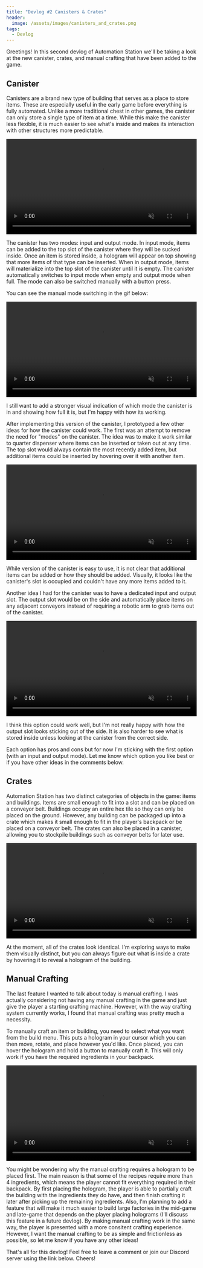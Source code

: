 ```yaml
---
title: "Devlog #2 Canisters & Crates"
header: 
  image: /assets/images/canisters_and_crates.png
tags:
  - Devlog
---
```


Greetings! In this second devlog of Automation Station we'll be taking a look at the new canister, crates, and manual crafting that have been added to the game. 

## Canister

Canisters are a brand new type of building that serves as a place to store items. These are especially useful in the early game before everything is fully automated. Unlike a more traditional chest in other games, the canister can only store a single type of item at a time. While this make the canister less flexible, it is much easier to see what's inside and makes its interaction with other structures more predictable.

<video width="100%" autoplay="autoplay" loop="true" muted>
  <source src="https://i.imgur.com/tDLaw1d.mp4" type="video/mp4" />
</video>

The canister has two modes: input and output mode. In input mode, items can be added to the top slot of the canister where they will be sucked inside. Once an item is stored inside, a hologram will appear on top showing that more items of that type can be inserted. When in output mode, items will materialize into the top slot of the canister until it is empty. The canister automatically switches to input mode when empty and output mode when full. The mode can also be switched manually with a button press.

 You can see the manual mode switching in the gif below:

<video width="100%" autoplay="autoplay" loop="true" muted>
  <source src="https://i.imgur.com/BF7ZUFb.mp4" type="video/mp4" />
</video>

I still want to add a stronger visual indication of which mode the canister is in and showing how full it is, but I'm happy with how its working.

After implementing this version of the canister, I prototyped a few other ideas for how the canister could work. The first was an attempt to remove the need for "modes" on the canister. The idea was to make it work similar to quarter dispenser where items can be inserted or taken out at any time. The top slot would always contain the most recently added item, but additional items could be inserted by hovering over it with another item.

<video width="100%" autoplay="autoplay" loop="true" muted>
  <source src="https://i.imgur.com/GmiOTJq.mp4" type="video/mp4" />
</video>

While version of the canister is easy to use, it is not clear that additional items can be added or how they should be added. Visually, it looks like the canister's slot is occupied and couldn't have any more items added to it. 

Another idea I had for the canister was to have a dedicated input and output slot. The output slot would be on the side and automatically place items on any adjacent conveyors instead of requiring a robotic arm to grab items out of the canister. 

<video width="100%" autoplay="autoplay" loop="true" muted>
  <source src="https://i.imgur.com/lMlXU6k.mp4" type="video/mp4" />
</video>

I think this option could work well, but I'm not really happy with how the output slot looks sticking out of the side. It is also harder to see what is stored inside unless looking at the canister from the correct side.

Each option has pros and cons but for now I'm sticking with the first option (with an input and output mode). Let me know which option you like best or if you have other ideas in the comments below.

## Crates

Automation Station has two distinct categories of objects in the game: items and buildings. Items are small enough to fit into a slot and can be placed on a conveyor belt. Buildings occupy an entire hex tile so they can only be placed on the ground. However, any building can be packaged up into a crate which makes it small enough to fit in the player's backpack or be placed on a conveyor belt. The crates can also be placed in a canister, allowing you to stockpile buildings such as conveyor belts for later use.

<video width="100%" autoplay="autoplay" loop="true" muted>
  <source src="https://i.imgur.com/T2fpEBO.mp4" type="video/mp4" />
</video>

At the moment, all of the crates look identical. I'm exploring ways to make them visually distinct, but you can always figure out what is inside a crate by hovering it to reveal a hologram of the building.

## Manual Crafting

The last feature I wanted to talk about today is manual crafting. I was actually considering not having any manual crafting in the game and just give the player a starting crafting machine. However, with the way crafting system currently works, I found that manual crafting was pretty much a necessity. 

To manually craft an item or building, you need to select what you want from the build menu. This puts a hologram in your cursor which you can then move, rotate, and place however you'd like. Once placed, you can hover the hologram and hold a button to manually craft it. This will only work if you have the required ingredients in your backpack.

<video width="100%" autoplay="autoplay" loop="true" muted>
  <source src="https://i.imgur.com/eabqHIp.mp4" type="video/mp4" />
</video>

You might be wondering why the manual crafting requires a hologram to be placed first. The main reason is that some of the recipes require more than 4 ingredients, which means the player cannot fit everything required in their backpack. By first placing the hologram, the player is able to partially craft the building with the ingredients they do have, and then finish crafting it later after picking up the remaining ingredients. Also, I'm planning to add a feature that will make it much easier to build large factories in the mid-game and late-game that depends on the player placing holograms (I'll discuss this feature in a future devlog). By making manual crafting work in the same way, the player is presented with a more consitent crafting experience. However, I want the manual crafting to be as simple and frictionless as possible, so let me know if you have any other ideas!


That's all for this devlog! Feel free to leave a comment or join our Discord server using the link below. Cheers!